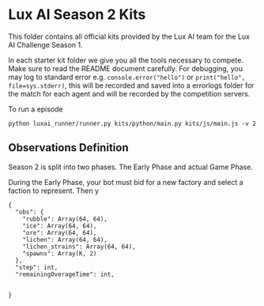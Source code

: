 # Lux AI Season 2 Kits

This folder contains all official kits provided by the Lux AI team for the Lux AI Challenge Season 1.

In each starter kit folder we give you all the tools necessary to compete. Make sure to read the README document carefully. For debugging, you may log to standard error e.g. `console.error("hello")` or `print("hello", file=sys.stderr)`, this will be recorded and saved into a errorlogs folder for the match for each agent and will be recorded by the competition servers.

To run a episode

```
python luxai_runner/runner.py kits/python/main.py kits/js/main.js -v 2
```

## Observations Definition

Season 2 is split into two phases. The Early Phase and actual Game Phase.

During the Early Phase, your bot must bid for a new factory and select a faction to represent. Then y


```
{
  "obs": {
    "rubble": Array(64, 64),
    "ice": Array(64, 64),
    "ore": Array(64, 64),
    "lichen": Array(64, 64),
    "lichen_strains": Array(64, 64),
    "spawns": Array(K, 2)
  },
  "step": int,
  "remainingOverageTime": int,
  

}
```